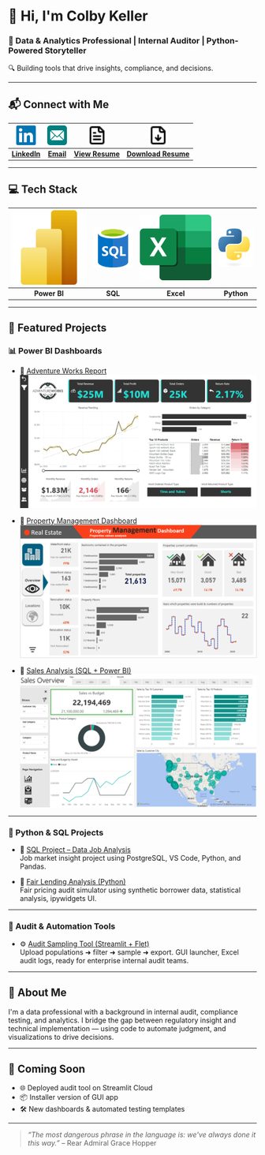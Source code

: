 # 👋 Hi, I'm Colby Keller

### 🧠 Data & Analytics Professional | Internal Auditor | Python-Powered Storyteller  
🔍 Building tools that drive insights, compliance, and decisions.

---

## 📬 Connect with Me

| <a href="https://www.linkedin.com/in/colby-k" target="_blank"><img src="assets/img/LinkedIn.png" alt="LinkedIn" width="40"/></a> | <a href="mailto:colby.keller@gmail.com"><img src="assets/img/email.svg" alt="Email" width="40"/></a> | <a href="resume.md" target="_blank"><img src="assets/img/resume-md.png" alt="View Resume" width="40"/></a> | <a href="assets/docs/Resume.pdf" download><img src="assets/img/resume-pdf.png" alt="Download Resume" width="40"/></a> |
|:--:|:--:|:--:|:--:|
| [**LinkedIn**](https://www.linkedin.com/in/colby-k) | [**Email**](mailto:colby.keller@gmail.com) | [**View Resume**](resume.md) | [**Download Resume**](assets/docs/Resume.pdf) |

---

## 💻 Tech Stack

| ![Power BI](assets/img/New_Power_BI_Logo.svg) | ![SQL](assets/img/SQL.png) | ![Excel](assets/img/Excel.png) | ![Python](assets/img/Python-logo-notext.svg) |
|:--:|:--:|:--:|:--:|
| **Power BI** | **SQL** | **Excel** | **Python** |

---

## 🧠 Featured Projects

### 📊 Power BI Dashboards

- 🔗 [Adventure Works Report](https://app.powerbi.com/view?r=eyJrIjoiODhkYWI5ZmYtZTk0Yy00NjUwLTg0YjItNjI3ODA3MDk1N2U5IiwidCI6ImRmODY3OWNkLWE4MGUtNDVkOC05OWFjLWM4M2VkN2ZmOTVhMCJ9)  
  [![Adventure Works](assets/img/AdventureWorks.png)](https://app.powerbi.com/view?r=eyJrIjoiODhkYWI5ZmYtZTk0Yy00NjUwLTg0YjItNjI3ODA3MDk1N2U5IiwidCI6ImRmODY3OWNkLWE4MGUtNDVkOC05OWFjLWM4M2VkN2ZmOTVhMCJ9)

- 🔗 [Property Management Dashboard](https://app.powerbi.com/view?r=eyJrIjoiZjc0MTliNDYtNjZmYy00MWY1LTlmNTEtMmFiNGI2Y2FmOGY2IiwidCI6ImRmODY3OWNkLWE4MGUtNDVkOC05OWFjLWM4M2VkN2ZmOTVhMCJ9)  
  [![Property Management](assets/img/property_management.png)](https://app.powerbi.com/view?r=eyJrIjoiZjc0MTliNDYtNjZmYy00MWY1LTlmNTEtMmFiNGI2Y2FmOGY2IiwidCI6ImRmODY3OWNkLWE4MGUtNDVkOC05OWFjLWM4M2VkN2ZmOTVhMCJ9)

- 🔗 [Sales Analysis (SQL + Power BI)](https://github.com/colby-k/SQL_PowerBI_Project_Sales_Analysis)  
  [![Sales Dashboard](assets/img/Sales_Report.png)](https://app.powerbi.com/view?r=eyJrIjoiODBmZTYzMzAtYzZlMi00ODRlLWE2ZWItMmJkNDgwODhlNTc2IiwidCI6ImRmODY3OWNkLWE4MGUtNDVkOC05OWFjLWM4M2VkN2ZmOTVhMCJ9&pageName=ReportSection)

---

### 🐍 Python & SQL Projects

- 📁 [SQL Project – Data Job Analysis](https://github.com/colby-k/SQL_Project_Data_Job_Analysis)  
  Job market insight project using PostgreSQL, VS Code, Python, and Pandas.

- 📁 [Fair Lending Analysis (Python)](https://github.com/colby-k/Python_Project_Fair_Lending_Analysis)  
  Fair pricing audit simulator using synthetic borrower data, statistical analysis, ipywidgets UI.

---

### 🧰 Audit & Automation Tools

- ⚙️ [Audit Sampling Tool (Streamlit + Flet)](https://github.com/colby-k/audit-sampling-tool)  
  Upload populations ➜ filter ➜ sample ➜ export. GUI launcher, Excel audit logs, ready for enterprise internal audit teams.

---

## 🧭 About Me

I'm a data professional with a background in internal audit, compliance testing, and analytics. I bridge the gap between regulatory insight and technical implementation — using code to automate judgment, and visualizations to drive decisions.

---

## 🔧 Coming Soon

- 🌐 Deployed audit tool on Streamlit Cloud  
- 📦 Installer version of GUI app  
- 🛠️ New dashboards & automated testing templates  

---

> *“The most dangerous phrase in the language is: we've always done it this way.”* – Rear Admiral Grace Hopper
